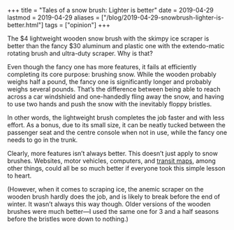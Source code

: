 +++
title = "Tales of a snow brush: Lighter is better"
date = 2019-04-29
lastmod = 2019-04-29
aliases = ["/blog/2019-04-29-snowbrush-lighter-is-better.html"]
tags = ["opinion"]
+++

The $4 lightweight wooden snow brush with the skimpy ice scraper is better than the fancy $30 aluminum and plastic one with the extendo-matic rotating brush and ultra-duty scraper. Why is that?

Even though the fancy one has more features, it fails at efficiently completing its core purpose: brushing snow.<!--more--> While the wooden probably weighs half a pound, the fancy one is significantly longer and probably weighs several pounds. That’s the difference between being able to reach across a car windshield and one-handedly fling away the snow, and having to use two hands and push the snow with the inevitably floppy bristles.

In other words, the lightweight brush completes the job faster and with less effort. As a bonus, due to its small size, it can be neatly tucked between the passenger seat and the centre console when not in use, while the fancy one needs to go in the trunk.

Clearly, more features isn’t always better. This doesn’t just apply to snow brushes. Websites, motor vehicles, computers, and [transit maps](/blog/barrie-transit-map.html), among other things, could all be so much better if everyone took this simple lesson to heart.

(However, when it comes to scraping ice, the anemic scraper on the wooden brush hardly does the job, and is likely to break before the end of winter. It wasn’t always this way though. Older versions of the wooden brushes were much better—I used the same one for 3 and a half seasons before the bristles wore down to nothing.)
